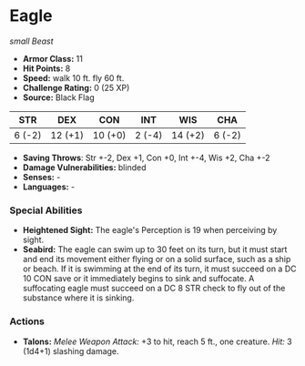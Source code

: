# Eagle

*small* *Beast*

- **Armor Class:** 11
- **Hit Points:** 8 
- **Speed:** walk 10 ft. fly 60 ft.
- **Challenge Rating:** 0 (25 XP)
- **Source:** Black Flag

| STR | DEX | CON | INT | WIS | CHA |
| --- | --- | --- | --- | --- | --- |
| 6 (-2) | 12 (+1) | 10 (+0) | 2 (-4) | 14 (+2) | 6 (-2) |

- **Saving Throws**: Str +-2, Dex +1, Con +0, Int +-4, Wis +2, Cha +-2
- **Damage Vulnerabilities:** blinded
- **Senses:** -
- **Languages:** -

### Special Abilities

- **Heightened Sight:** The eagle's Perception is 19 when perceiving by sight.
- **Seabird:** The eagle can swim up to 30 feet on its turn, but it must start and end its movement either flying or on a solid surface, such as a ship or beach. If it is swimming at the end of its turn, it must succeed on a DC 10 CON save or it immediately begins to sink and suffocate. A suffocating eagle must succeed on a DC 8 STR check to fly out of the substance where it is sinking.

### Actions

- **Talons:** _Melee Weapon Attack:_ +3 to hit, reach 5 ft., one creature. _Hit:_ 3 (1d4+1) slashing damage.
